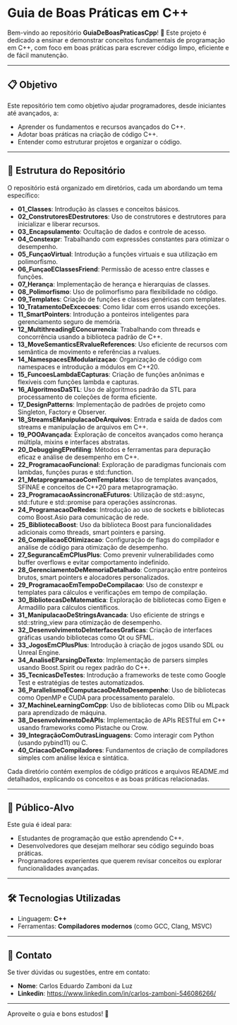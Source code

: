 
# Guia de Boas Práticas em C++

Bem-vindo ao repositório **GuiaDeBoasPraticasCpp**! 🎉 Este projeto é dedicado a ensinar e demonstrar conceitos fundamentais de programação em C++, com foco em boas práticas para escrever código limpo, eficiente e de fácil manutenção.

---

## 📋 Objetivo
Este repositório tem como objetivo ajudar programadores, desde iniciantes até avançados, a:
- Aprender os fundamentos e recursos avançados do C++.
- Adotar boas práticas na criação de código C++.
- Entender como estruturar projetos e organizar o código.

---

## 📂 Estrutura do Repositório
O repositório está organizado em diretórios, cada um abordando um tema específico:

- **01_Classes**: Introdução às classes e conceitos básicos.
- **02_ConstrutoresEDestrutores**: Uso de construtores e destrutores para inicializar e liberar recursos.
- **03_Encapsulamento**: Ocultação de dados e controle de acesso.
- **04_Constexpr**: Trabalhando com expressões constantes para otimizar o desempenho.
- **05_FunçaoVirtual**: Introdução a funções virtuais e sua utilização em polimorfismo.
- **06_FunçaoEClassesFriend**: Permissão de acesso entre classes e funções.
- **07_Herança**: Implementação de herança e hierarquias de classes.
- **08_Polimorfismo**: Uso de polimorfismo para flexibilidade no código.
- **09_Templates**: Criação de funções e classes genéricas com templates.
- **10_TratamentoDeExcecoes**: Como lidar com erros usando exceções.
- **11_SmartPointers**: Introdução a ponteiros inteligentes para gerenciamento seguro de memória.
- **12_MultithreadingEConcurrencia**: Trabalhando com threads e concorrência usando a biblioteca padrão de C++.
- **13_MoveSemanticsERvalueReferences**: Uso eficiente de recursos com semântica de movimento e referências a rvalues.
- **14_NamespacesEModularizaçao**: Organização de código com namespaces e introdução a módulos em C++20.
- **15_FuncoesLambdaECapturas**: Criação de funções anônimas e flexíveis com funções lambda e capturas.
- **16_AlgoritmosDaSTL**: Uso de algoritmos padrão da STL para processamento de coleções de forma eficiente.
- **17_DesignPatterns**: Implementação de padrões de projeto como Singleton, Factory e Observer.
- **18_StreamsEManipulacaoDeArquivos**: Entrada e saída de dados com streams e manipulação de arquivos em C++.
- **19_POOAvançada**: Exploração de conceitos avançados como herança múltipla, mixins e interfaces abstratas.
- **20_DebuggingEProfiling**: Métodos e ferramentas para depuração eficaz e análise de desempenho em C++.
- **22_ProgramacaoFuncional**: Exploração de paradigmas funcionais com lambdas, funções puras e std::function.
- **21_MetaprogramacaoComTemplates**: Uso de templates avançados, SFINAE e conceitos de C++20 para metaprogramação.
- **23_ProgramacaoAssincronaEFuturos**: Utilização de std::async, std::future e std::promise para operações assíncronas.
- **24_ProgramacaoDeRedes**: Introdução ao uso de sockets e bibliotecas como Boost.Asio para comunicação de rede.
- **25_BibliotecaBoost**: Uso da biblioteca Boost para funcionalidades adicionais como threads, smart pointers e parsing.
- **26_CompilacaoEOtimizacao**: Configuração de flags do compilador e análise de código para otimização de desempenho.
- **27_SegurancaEmCPlusPlus**: Como prevenir vulnerabilidades como buffer overflows e evitar comportamento indefinido.
- **28_GerenciamentoDeMemoriaDetalhado**: Comparação entre ponteiros brutos, smart pointers e alocadores personalizados.
- **29_ProgramacaoEmTempoDeCompilacao**: Uso de constexpr e templates para cálculos e verificações em tempo de compilação.
- **30_BibliotecasDeMatematica**: Exploração de bibliotecas como Eigen e Armadillo para cálculos científicos.
- **31_ManipulacaoDeStringsAvancada**: Uso eficiente de strings e std::string_view para otimização de desempenho.
- **32_DesenvolvimentoDeInterfacesGraficas**: Criação de interfaces gráficas usando bibliotecas como Qt ou SFML.
- **33_JogosEmCPlusPlus**: Introdução à criação de jogos usando SDL ou Unreal Engine.
- **34_AnaliseEParsingDeTexto**: Implementação de parsers simples usando Boost.Spirit ou regex padrão do C++.
- **35_TecnicasDeTestes**: Introdução a frameworks de teste como Google Test e estratégias de testes automatizados.
- **36_ParallelismoEComputacaoDeAltoDesempenho**: Uso de bibliotecas como OpenMP e CUDA para processamento paralelo.
- **37_MachineLearningComCpp**: Uso de bibliotecas como Dlib ou MLpack para aprendizado de máquina.
- **38_DesenvolvimentoDeAPIs**: Implementação de APIs RESTful em C++ usando frameworks como Pistache ou Crow.
- **39_IntegraçãoComOutrasLinguagens**: Como interagir com Python (usando pybind11) ou C.
- **40_CriacaoDeCompiladores**: Fundamentos de criação de compiladores simples com análise léxica e sintática.

Cada diretório contém exemplos de código práticos e arquivos README.md detalhados, explicando os conceitos e as boas práticas relacionadas.

---

## 🎯 Público-Alvo
Este guia é ideal para:
- Estudantes de programação que estão aprendendo C++.
- Desenvolvedores que desejam melhorar seu código seguindo boas práticas.
- Programadores experientes que querem revisar conceitos ou explorar funcionalidades avançadas.

---

## 🛠️ Tecnologias Utilizadas
- Linguagem: **C++**
- Ferramentas: **Compiladores modernos** (como GCC, Clang, MSVC)

---

## 💬 Contato
Se tiver dúvidas ou sugestões, entre em contato:
- **Nome**: Carlos Eduardo Zamboni da Luz
- **Linkedin**: https://www.linkedin.com/in/carlos-zamboni-546086266/

---

Aproveite o guia e bons estudos! 🚀
